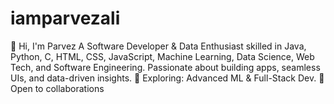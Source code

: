 # iamparvezali
👋 Hi, I'm Parvez  A Software Developer &amp; Data Enthusiast skilled in Java, Python, C, HTML, CSS, JavaScript, Machine Learning, Data Science, Web Tech, and Software Engineering. Passionate about building apps, seamless UIs, and data-driven insights.  🌱 Exploring: Advanced ML &amp; Full-Stack Dev.  💬 Open to collaborations
